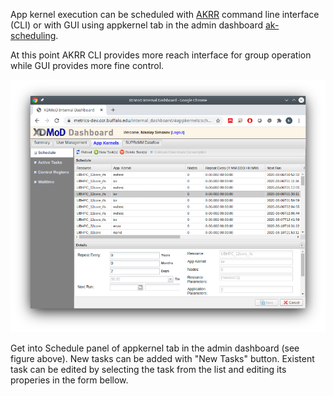 App kernel execution can be scheduled with [AKRR](https://akrr.xdmod.org) command line interface (CLI) 
or with GUI using appkernel tab in the admin dashboard [ak-scheduling](ak-scheduling.md).

At this point AKRR CLI provides more reach interface for group operation while GUI provides more fine control.


![Scheduling GUI](assets/images/scheduling_gui_small.png)

Get into Schedule panel of appkernel tab in the admin dashboard (see figure above). 
New tasks can be added with "New Tasks" button. 
Existent task can be edited by selecting the task from the list and 
editing its properies in the form bellow. 
